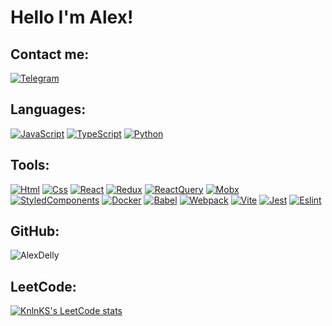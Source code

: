 <h1>Hello I'm Alex!</h1>

## Contact me:<br>

[![Telegram](https://img.shields.io/badge/Telegram-2CA5E0?style=for-the-badge&logo=telegram&logoColor=white)](https://t.me/AlexDelly)

## Languages:<br>

[![JavaScript](https://img.shields.io/badge/JavaScript-ffffff?style=for-the-badge&logo=javascript)](https://wikipedia.org/wiki/JavaScript)
[![TypeScript](https://img.shields.io/badge/TypeScript-ffffff?style=for-the-badge&logo=typescript)](https://www.typescriptlang.org/)
[![Python](https://img.shields.io/badge/Python-ffffff?style=for-the-badge&logo=python)](https://www.python.org/)

## Tools:<br>

[![Html](https://img.shields.io/badge/HTML5-ffffff?style=for-the-badge&logo=html5)](https://html.spec.whatwg.org/multipage/)
[![Css](https://img.shields.io/badge/CSS3-ffffff?style=for-the-badge&logo=css3&logoColor=369AD6)](https://www.w3.org/TR/CSS/)
[![React](https://img.shields.io/badge/React-ffffff?style=for-the-badge&logo=react)](https://react.dev/)
[![Redux](https://img.shields.io/badge/Redux-ffffff?style=for-the-badge&logo=redux&logoColor=7749BD)](https://redux.js.org/)
[![ReactQuery](https://img.shields.io/badge/ReactQuery-ffffff?style=for-the-badge&logo=reactquery)](https://tanstack.com/query/latest)
[![Mobx](https://img.shields.io/badge/mobx-ffffff?style=for-the-badge&logo=mobx)](https://mobx.js.org/)
[![StyledComponents](https://img.shields.io/badge/StyledComponents-ffffff?style=for-the-badge&logo=StyledComponents)](https://styled-components.com/)
[![Docker](https://img.shields.io/badge/docker-ffffff?style=for-the-badge&logo=docker)](https://www.docker.com/)
[![Babel](https://img.shields.io/badge/babel-ffffff?style=for-the-badge&logo=babel)](https://babeljs.io/)
[![Webpack](https://img.shields.io/badge/webpack-ffffff?style=for-the-badge&logo=webpack)](https://webpack.js.org/)
[![Vite](https://img.shields.io/badge/vite-ffffff?style=for-the-badge&logo=vite)](https://vitejs.dev/)
[![Jest](https://img.shields.io/badge/jest-ffffff?style=for-the-badge&logo=jest&logoColor=99424F)](https://jestjs.io/)
[![Eslint](https://img.shields.io/badge/eslint-ffffff?style=for-the-badge&logo=eslint&logoColor=7C7CEA)](https://eslint.org/)

## GitHub:<br>

<p><img src=https://github-readme-stats.vercel.app/api?username=AlexDelly&show_icons=true alt=AlexDelly /></p>

## LeetCode:<br>

[![KnlnKS's LeetCode stats](https://leetcode-stats-six.vercel.app/?username=AlexUtany)](https://github.com/AlexUtany/leetcode-stats)


